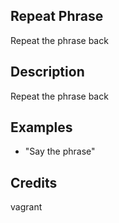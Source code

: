 ## Repeat Phrase
Repeat the phrase back

## Description
Repeat the phrase back

## Examples
 - "Say the phrase"


## Credits
vagrant


